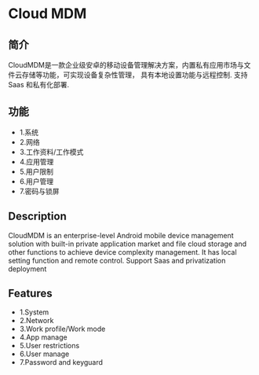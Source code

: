 # Cloud MDM

## 简介
CloudMDM是一款企业级安卓的移动设备管理解决方案，内置私有应用市场与文件云存储等功能，可实现设备复杂性管理， 具有本地设置功能与远程控制.
支持Saas 和私有化部署.

## 功能
* 1.系统
* 2.网络
* 3.工作资料/工作模式
* 4.应用管理
* 5.用户限制
* 6.用户管理
* 7.密码与锁屏

## Description
CloudMDM is an enterprise-level Android mobile device management solution with built-in private application market and file cloud storage and other functions to achieve device complexity management.
It has local setting function and remote control.
Support Saas and privatization deployment

## Features
* 1.System
* 2.Network
* 3.Work profile/Work mode
* 4.App manage
* 5.User restrictions
* 6.User manage
* 7.Password and keyguard
